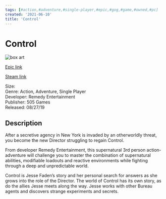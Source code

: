 ```yaml
---
tags: [#action,#adventure,#single-player,#epic,#gog,#game,#owned,#pc]
created: '2021-06-10'
title: 'Control'
---
```

# Control

![box art](https://cdn1.epicgames.com/epic/offer/Control_Store_Primary_Promo_2580x1450-2580x1450-371d5dd82a48a881145528b4781fe757.jpg?h=270&amp;resize=1&amp;w=480)

[Epic link](https://www.epicgames.com/store/en-US/p/control)

[Steam link](https://store.steampowered.com/app/870780/Control_Ultimate_Edition/?snr=1_7_7_151_150_1)

Size:   
Genre: Action, Adventure, Single Player  
Developer: Remedy Entertainment  
Publisher: 505 Games  
Released: 08/27/19  

## Description

After a secretive agency in New York is invaded by an otherworldly threat, you become the new Director struggling to regain Control.

From developer Remedy Entertainment, this supernatural 3rd person action-adventure will challenge you to master the combination of supernatural abilities, modifiable loadouts and reactive environments while fighting through a deep and unpredictable world. 

Control is Jesse Faden’s story and her personal search for answers as she grows into the role of the Director. The world of Control has its own story, as do the allies Jesse meets along the way. Jesse works with other Bureau agents and discovers strange experiments and secrets.
